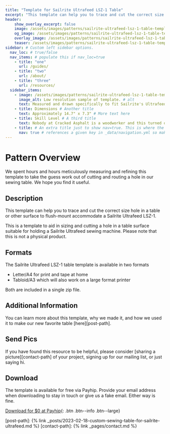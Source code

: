 ```yaml
---
title: "Template for Sailrite Ultrafeed LSZ-1 Table"
excerpt: "This template can help you to trace and cut the correct size hole in a table or other surface to flush-mount accommodate a Sailrite Ultrafeed LSZ-1."
header:
    show_overlay_excerpt: false
    image: /assets/images/patterns/sailrite-ultrafeed-lsz-1-table-template/custom-sewing-table-for-sailrite-ultrafeed-og.png            # Twitter (use 'overlay_image')
    og_image: /assets/images/patterns/sailrite-ultrafeed-lsz-1-table-template/custom-sewing-table-for-sailrite-ultrafeed-og.png
    overlay_image: /assets/images/patterns/sailrite-ultrafeed-lsz-1-table-template/custom-sewing-table-for-sailrite-ultrafeed.png    # Article header at 2048x768
    teaser: /assets/images/patterns/sailrite-ultrafeed-lsz-1-table-template/custom-sewing-table-for-sailrite-ultrafeed-th.png  # Shrink image to 575x216
sidebar: # Custom left sidebar options.
  nav_loc: # true/false
  nav_items: # populate this if nav_loc=true
    - title: "one"
      url: /guides/
    - title: "two"
      url: /about/
    - title: "three"
      url: /resources/
  sidebar_items:
    - image: /assets/images/patterns/sailrite-ultrafeed-lsz-1-table-template/sample.jpg
      image_alt: Low resolution sample of template. # alt
      text: Measured and drawn specifically to fit Sailrite's Ultrafeed LSZ-1. # Some text here
    - title: Dimensions # Another title
      text: Approximately 14.7" x 7.3" # More text here
    - title: Skill Level # A third title
      text: Nobody at Cracked Asphalt is a woodworker and this turned out alright. Take your time and watch your fingers. # more text still
    - title: # An extra title just to show nav=true. This is where the nav bar (if enabled) will go.
      nav: true # references a given key in _data/navigation.yml so make sure they match or leverage sidebar.loc=true/false
---
```

# Pattern Overview

We spent hours and hours meticulously measuring and refining this template to take the guess work out of cutting and routing a hole in our sewing table. We hope you find it useful.

## Description

This template can help you to trace and cut the correct size hole in a table or other surface to flush-mount accommodate a Sailrite Ultrafeed LSZ-1.

This is a template to aid in sizing and cutting a hole in a table surface suitable for holding a Sailrite Ultrafeed sewing machine. Please note that this is not a physical product.

## Formats

The Sailrite Ultrafeed LSZ-1 table template is available in two formats
- Letter/A4 for print and tape at home
- Tabloid/A3 which will also work on a large format printer

Both are included in a single zip file.

## Additional Information

You can learn more about this template, why we made it, and how we used it to make our new favorite table [here][post-path].

## Send Pics

If you have found this resource to be helpful, please consider [sharing a picture][contact-path] of your project, signing up for our mailing list, or just saying hi.

## Download

The template is available for free via Payhip. Provide your email address when downloading to stay in touch or give us a fake email. Either way is fine.

[Download for $0 at Payhip](https://payhip.com/b/ieTMb){: .btn .btn--info .btn--large}

[post-path]: {% link _posts/2023-02-18-custom-sewing-table-for-sailrite-ultrafeed.md %}
[contact-path]: {% link _pages/contact.md %}